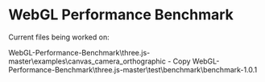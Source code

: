 WebGL Performance Benchmark
==========

Current files being worked on:
 
WebGL-Performance-Benchmark\three.js-master\examples\canvas_camera_orthographic - Copy
WebGL-Performance-Benchmark\three.js-master\test\benchmark\benchmark-1.0.1
